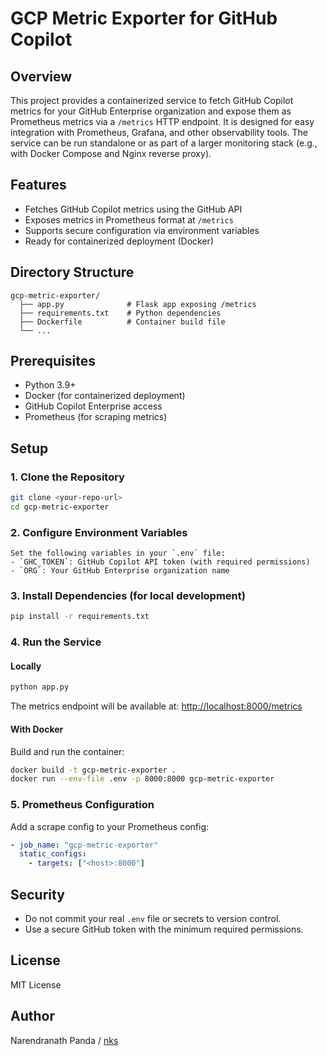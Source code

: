 # GCP Metric Exporter for GitHub Copilot

## Overview

This project provides a containerized service to fetch GitHub Copilot metrics for your GitHub Enterprise organization and expose them as Prometheus metrics via a `/metrics` HTTP endpoint. It is designed for easy integration with Prometheus, Grafana, and other observability tools. The service can be run standalone or as part of a larger monitoring stack (e.g., with Docker Compose and Nginx reverse proxy).

## Features

- Fetches GitHub Copilot metrics using the GitHub API
- Exposes metrics in Prometheus format at `/metrics`
- Supports secure configuration via environment variables
- Ready for containerized deployment (Docker)

## Directory Structure

```
gcp-metric-exporter/
  ├── app.py              # Flask app exposing /metrics
  ├── requirements.txt    # Python dependencies
  ├── Dockerfile          # Container build file
  └── ...
```

## Prerequisites

- Python 3.9+
- Docker (for containerized deployment)
- GitHub Copilot Enterprise access
- Prometheus (for scraping metrics)

## Setup

### 1. Clone the Repository

```bash
git clone <your-repo-url>
cd gcp-metric-exporter
```

### 2. Configure Environment Variables

```
Set the following variables in your `.env` file:
- `GHC_TOKEN`: GitHub Copilot API token (with required permissions)
- `ORG`: Your GitHub Enterprise organization name
```

### 3. Install Dependencies (for local development)

```bash
pip install -r requirements.txt
```

### 4. Run the Service

#### Locally

```bash
python app.py
```

The metrics endpoint will be available at: [http://localhost:8000/metrics](http://localhost:8000/metrics)

#### With Docker

Build and run the container:

```bash
docker build -t gcp-metric-exporter .
docker run --env-file .env -p 8000:8000 gcp-metric-exporter
```

### 5. Prometheus Configuration

Add a scrape config to your Prometheus config:

```yaml
- job_name: "gcp-metric-exporter"
  static_configs:
    - targets: ["<host>:8000"]
```

## Security

- Do not commit your real `.env` file or secrets to version control.
- Use a secure GitHub token with the minimum required permissions.

## License

MIT License

## Author

Narendranath Panda / [nks](https://naren4b.github.io/nks/)
